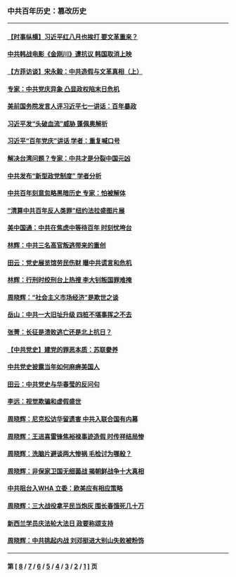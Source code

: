### 中共百年历史：篡改历史
---
#### [【时事纵横】习近平红八月也挨打 要文革重来？](../../pages/nf1176115/n13231393.md?10060430) 
#### [中共韩战电影《金刚川》遭抗议 韩国取消上映](../../pages/nf1176115/n13219114.md?10060430) 
#### [【方菲访谈】宋永毅：中共造假与文革真相（上）](../../pages/nf1176115/n13200760.md?10060430) 
#### [专家：中共党庆异象 凸显政权陷末日危机](../../pages/nf1176115/n13067084.md?10060430) 
#### [美前国务院发言人评习近平七一讲话：百年暴政](../../pages/nf1176115/n13066986.md?10060430) 
#### [习近平发“头破血流”威胁 蓬佩奥解析](../../pages/nf1176115/n13063604.md?10060430) 
#### [习近平“百年党庆”讲话 学者：重复喊口号](../../pages/nf1176115/n13061411.md?10060430) 
#### [解决台湾问题？专家：中共才是分裂中国元凶](../../pages/nf1176115/n13060811.md?10060430) 
#### [中共发布“新型政党制度” 学者分析](../../pages/nf1176115/n13056354.md?10060430) 
#### [中共百年刻意忽略黑暗历史 专家：怕被解体](../../pages/nf1176115/n13056056.md?10060430) 
#### [“清算中共百年反人类罪”纽约法拉盛图片展](../../pages/nf1176115/n13052220.md?10060430) 
#### [美中国通：中共在焦虑中等待百年 时刻忧垮台](../../pages/nf1176115/n13048820.md?10060430) 
#### [林辉：中共三名高官叛逃带来的重创](../../pages/nf1176115/n13035206.md?10060430) 
#### [田云：党史展览馆劳民伤财 曝中共谎言和危机](../../pages/nf1176115/n13033900.md?10060430) 
#### [林辉：行刑时绞刑台上热搜 李大钊叛国罪难掩](../../pages/nf1176115/n13031965.md?10060430) 
#### [周晓辉：“社会主义市场经济”是欺世之谈](../../pages/nf1176115/n13024090.md?10060430) 
#### [岳山：中共一大旧址升级 四桩不堪事挥之不去](../../pages/nf1176115/n13021697.md?10060430) 
#### [张菁：长征是溃败逃亡还是北上抗日？](../../pages/nf1176115/n13020585.md?10060430) 
#### [【中共党史】建党的罪恶本质：苏联豢养](../../pages/nf1176115/n13011888.md?10060430) 
#### [中共党史披露当年如何麻痹美国人](../../pages/nf1176115/n12966400.md?10060430) 
#### [田云：中共党史与华春莹的反问句](../../pages/nf1176115/n12765178.md?10060430) 
#### [李远：视觉欺骗和虚假盛世](../../pages/nf1176115/n12993376.md?10060430) 
#### [周晓辉：尼克松访华留遗害 中共入联合国有内幕](../../pages/nf1176115/n12991422.md?10060430) 
#### [周晓辉：王进喜雷锋焦裕禄事迹造假 时传祥结局惨](../../pages/nf1176115/n12985497.md?10060430) 
#### [周晓辉：洗脑片避谈两大惨祸 毛检讨为哪般？](../../pages/nf1176115/n12971285.md?10060430) 
#### [周晓辉：非保家卫国无细菌战 揭朝鲜战争十大真相](../../pages/nf1176115/n12954161.md?10060430) 
#### [中共阻台入WHA 立委：欧美应有相应策略](../../pages/nf1176115/n12939343.md?10060430) 
#### [周晓辉：三大战役拿平民当炮灰 围长春饿死几十万](../../pages/nf1176115/n12934921.md?10060430) 
#### [新西兰学员庆法轮大法日 政要称颂支持](../../pages/nf1176115/n12932715.md?10060430) 
#### [周晓辉：中共挑起内战 刘邓挺进大别山失败被粉饰](../../pages/nf1176115/n12929004.md?10060430) 

---
#### 第 [ [8](./8.md?10060430) / [7](./7.md?10060430) / [6](./6.md?10060430) / [5](./5.md?10060430) / [4](./4.md?10060430) / [3](./3.md?10060430) / [2](./2.md?10060430) / [1](./1.md?10060430) ] 页
